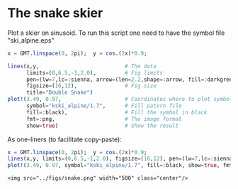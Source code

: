 # The snake skier

Plot a skier on sinusoid. To run this script one need to have the symbol file "ski_alpine.eps"


```julia
x = GMT.linspace(0, 2pi);  y = cos.(2x)*0.9;

lines(x,y,                           # The data
      limits=(0,6.5,-1,2.0),         # Fig limits
      pen=(lw=7,lc=:sienna, arrow=(len=2.2,shape=:arrow, fill=:darkgreen)),  # The "Snake"
      figsize=(16,12),               # Fig size
      title="Double Snake")
plot!(3.49, 0.97,                    # Coordinates where to plot symbol
      symbol="kski_alpine/1.7",      # Fill patern file
      fill=:black),                  # Fill the symbol in black
      fmt=:png,                      # The image format
      show=true)                     # Show the result
```

As one-liners (to facilitate copy-paste):

```julia
x = GMT.linspace(0, 2pi);  y = cos.(2x)*0.9;
lines(x,y, limits=(0,6.5,-1,2.0), figsize=(16,12), pen=(lw=7,lc=:sienna, arrow=(len=2.2,shape=:arrow, fill=:darkgreen)), title="Double Snake")
plot!(3.49, 0.97, symbol="kski_alpine/1.7", fill=:black, show=true, fmt=:png)
```

```@raw html
<img src="../figs/snake.png" width="500" class="center"/>
```